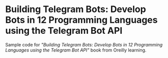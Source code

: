 # Building Telegram Bots: Develop Bots in 12 Programming Languages using the Telegram Bot API

Sample code for _"Building Telegram Bots: Develop Bots in 12 Programming Languages using the Telegram Bot API"_ book from Oreilly learning.
